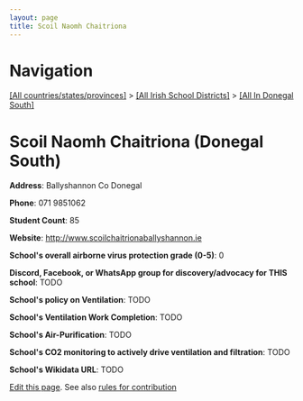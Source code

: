 ```yaml
---
layout: page
title: Scoil Naomh Chaitriona
---
```

# Navigation

[[All countries/states/provinces]](../../..) > [[All Irish School Districts]](../..) > [[All In Donegal South]](..)

# Scoil Naomh Chaitriona (Donegal South)

**Address**: Ballyshannon Co Donegal

**Phone**: 071 9851062

**Student Count**: 85

**Website**: <http://www.scoilchaitrionaballyshannon.ie>

**School's overall airborne virus protection grade (0-5)**: 0

**Discord, Facebook, or WhatsApp group for discovery/advocacy for THIS school**: TODO

**School's policy on Ventilation**: TODO

**School's Ventilation Work Completion**: TODO

**School's Air-Purification**: TODO

**School's CO2 monitoring to actively drive ventilation and filtration**: TODO

**School's Wikidata URL**: TODO


[Edit this page](https://github.com/ventilate-schools/Ireland/edit/main/./Donegal_South/Scoil_Naomh_Chaitriona.md). See also [rules for contribution](../../../contribution-rules/)